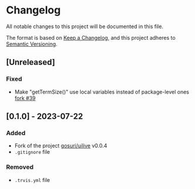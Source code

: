 # Changelog

All notable changes to this project will be documented in this file.

The format is based on [Keep a Changelog](https://keepachangelog.com/en/1.0.0/),
and this project adheres to [Semantic Versioning](https://semver.org/spec/v2.0.0.html).

## [Unreleased]
### Fixed
- Make "getTermSize()" use local variables instead of package-level ones [fork #39](https://github.com/gosuri/uilive/pull/39)

## [0.1.0] - 2023-07-22
### Added
- Fork of the project [gosuri/uilive](https://github.com/Adaendra/uilive) v0.0.4
- `.gitignore` file

### Removed
- `.trvis.yml` file